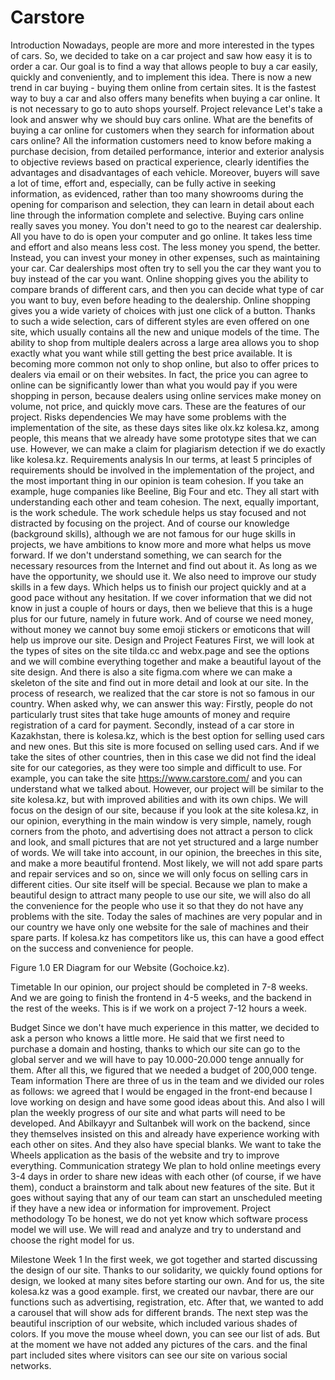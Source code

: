 # Carstore
Introduction
Nowadays, people are more and more interested in the types of cars. So, we decided to take on a car project and saw how easy it is to order a car. Our goal is to find a way that allows people to buy a car easily, quickly and conveniently, and to implement this idea. There is now a new trend in car buying - buying them online from certain sites. It is the fastest way to buy a car and also offers many benefits when buying a car online. It is not necessary to go to auto shops yourself.
Project relevance
Let's take a look and answer why we should buy cars online. What are the benefits of buying a car online for customers when they search for information about cars online? All the information customers need to know before making a purchase decision, from detailed performance, interior and exterior analysis to objective reviews based on practical experience, clearly identifies the advantages and disadvantages of each vehicle. Moreover, buyers will save a lot of time, effort and, especially, can be fully active in seeking information, as evidenced, rather than too many showrooms during the opening for comparison and selection, they can learn in detail about each line through the information complete and selective. Buying cars online really saves you money. You don't need to go to the nearest car dealership. All you have to do is open your computer and go online. It takes less time and effort and also means less cost. The less money you spend, the better. Instead, you can invest your money in other expenses, such as maintaining your car. Car dealerships most often try to sell you the car they want you to buy instead of the car you want. Online shopping gives you the ability to compare brands of different cars, and then you can decide what type of car you want to buy, even before heading to the dealership. Online shopping gives you a wide variety of choices with just one click of a button. Thanks to such a wide selection, cars of different styles are even offered on one site, which usually contains all the new and unique models of the time. The ability to shop from multiple dealers across a large area allows you to shop exactly what you want while still getting the best price available. It is becoming more common not only to shop online, but also to offer prices to dealers via email or on their websites. In fact, the price you can agree to online can be significantly lower than what you would pay if you were shopping in person, because dealers using online services make money on volume, not price, and quickly move cars. These are the features of our project.
Risks dependencies
We may have some problems with the implementation of the site, as these days sites like olx.kz kolesa.kz, among people, this means that we already have some prototype sites that we can use. However, we can make a claim for plagiarism detection if we do exactly like kolesa.kz.
Requirements analysis 
In our terms, at least 5 principles of requirements should be involved in the implementation of the project, and the most important thing in our opinion is team cohesion. If you take an example, huge companies like Beeline, Big Four and etc. They all start with understanding each other and team cohesion. The next, equally important, is the work schedule. The work schedule helps us stay focused and not distracted by focusing on the project. And of course our knowledge (background skills), although we are not famous for our huge skills in projects, we have ambitions to know more and more what helps us move forward. If we don't understand something, we can search for the necessary resources from the Internet and find out about it. As long as we have the opportunity, we should use it. We also need to improve our study skills in a few days. Which helps us to finish our project quickly and at a good pace without any hesitation. If we cover information that we did not know in just a couple of hours or days, then we believe that this is a huge plus for our future, namely in future work. And of course we need money, without money we cannot buy some emoji stickers or emoticons that will help us improve our site.
Design and Project Features
First, we will look at the types of sites on the site tilda.cc and webx.page and see the options and we will combine everything together and make a beautiful layout of the site design. And there is also a site figma.com where we can make a skeleton of the site and find out in more detail and look at our site.
In the process of research, we realized that the car store is not so famous in our country. When asked why, we can answer this way:
Firstly, people do not particularly trust sites that take huge amounts of money and require registration of a card for payment.
Secondly, instead of a car store in Kazakhstan, there is kolesa.kz, which is the best option for selling used cars and new ones. But this site is more focused on selling used cars.
And if we take the sites of other countries, then in this case we did not find the ideal site for our categories, as they were too simple and difficult to use. For example, you can take the site https://www.carstore.com/ and you can understand what we talked about. However, our project will be similar to the site kolesa.kz, but with improved abilities and with its own chips. We will focus on the design of our site, because if you look at the site kolesa.kz, in our opinion, everything in the main window is very simple, namely, rough corners from the photo, and advertising does not attract a person to click and look, and small pictures that are not yet structured and a large number of words. We will take into account, in our opinion, the breeches in this site, and make a more beautiful frontend. Most likely, we will not add spare parts and repair services and so on, since we will only focus on selling cars in different cities. Our site itself will be special. Because we plan to make a beautiful design to attract many people to use our site, we will also do all the convenience for the people who use it so that they do not have any problems with the site. Today the sales of machines are very popular and in our country we have only one website for the sale of machines and their spare parts. If kolesa.kz has competitors like us, this can have a good effect on the success and convenience for people. 
 
Figure 1.0 ER Diagram for our Website (Gochoice.kz).
 
Timetable
In our opinion, our project should be completed in 7-8 weeks. And we are going to finish the frontend in 4-5 weeks, and the backend in the rest of the weeks. This is if we work on a project 7-12 hours a week. 

    
Budget
Since we don't have much experience in this matter, we decided to ask a person who knows a little more. He said that we first need to purchase a domain and hosting, thanks to which our site can go to the global server and we will have to pay 10.000-20.000 tenge annually for them. After all this, we figured that we needed a budget of 200,000 tenge.
Team information
There are three of us in the team and we divided our roles as follows: we agreed that I would be engaged in the front-end because I love working on design and have some good ideas about this. And also I will plan the weekly progress of our site and what parts will need to be developed. And Abilkayyr and Sultanbek will work on the backend, since they themselves insisted on this and already have experience working with each other on sites. And they also have special blanks. We want to take the Wheels application as the basis of the website and try to improve everything.
Communication strategy
We plan to hold online meetings every 3-4 days in order to share new ideas with each other (of course, if we have them), conduct a brainstorm and talk about new features of the site. But it goes without saying that any of our team can start an unscheduled meeting if they have a new idea or information for improvement.
Project methodology
To be honest, we do not yet know which software process model we will use. We will read and analyze and try to understand and choose the right model for us.

Milestone Week 1
In the first week, we got together and started discussing the design of our site. Thanks to our solidarity, we quickly found options for design, we looked at many sites before starting our own. And for us, the site kolesa.kz was a good example. first, we created our navbar, there are our functions such as advertising, registration, etc. After that, we wanted to add a carousel that will show ads for different brands. The next step was the beautiful inscription of our website, which included various shades of colors. If you move the mouse wheel down, you can see our list of ads. But at the moment we have not added any pictures of the cars. and the final part included sites where visitors can see our site on various social networks.

